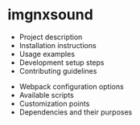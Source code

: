 # imgnxsound

<!-- ! Todo: README -->

- Project description
- Installation instructions
- Usage examples
- Development setup steps
- Contributing guidelines

<!-- ! Todo: Docs -->

- Webpack configuration options
- Available scripts
- Customization points
- Dependencies and their purposes
